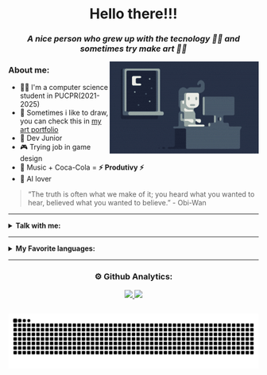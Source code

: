 <h1 align="center">
   Hello there!!!
</h1>
<h3 align="center">
  <em>
    <b> A nice person who grew up with the tecnology 👨‍💻 and sometimes try make art 👨‍🎨</b>
  </em>
</h3>

<img alt="Night Coding" src="https://raw.githubusercontent.com/AVS1508/AVS1508/master/assets/Night-Coding.gif" align="right"/>

### About me: 
  - 👨‍🎓 I'm a computer science student in PUCPR(2021-2025) 
  - 🎨 Sometimes i like to draw, you can check this in <a href="https://reifhel.artstation.com" target="_blank">my art portfolio</a>
  - 🎲 Dev Junior
  - 🎮 Trying job in game design 
  - 🥤 Music + Coca-Cola = **⚡ Produtivy ⚡**
  - 🤖 AI lover
  > “The truth is often what we make of it; you heard what you wanted to hear, believed what you wanted to believe.” - Obi-Wan

---

<details>
<summary>
  <b>Talk with me:</b>
</summary>
<a href="https://www.linkedin.com/in/rafael-schmitz-b18816209" target="_blank"><img heigth="50" align="center"
      src="https://cdn.jsdelivr.net/gh/devicons/devicon/icons/linkedin/linkedin-original.svg"
      alt="rafael schmitz" height="50" width="50" /></a>
 <a href="https://instagram.com/reifhel_schmitz" target="_blank"><img align="center" heigth="50"
      src="https://raw.githubusercontent.com/rahuldkjain/github-profile-readme-generator/master/src/images/icons/Social/instagram.svg"
      alt="reifhel_schmitz" height="50" width="50" /></a>
</details>

---

<details>
<summary>
  <b>My Favorite languages:</b>
</summary>
  <br/>
<img src="https://cdn.jsdelivr.net/gh/devicons/devicon/icons/html5/html5-original.svg" width="50" height="50"/>
<img src="https://cdn.jsdelivr.net/gh/devicons/devicon/icons/css3/css3-original.svg" width="50" height="50"/>
<img src="https://raw.githubusercontent.com/github/explore/80688e429a7d4ef2fca1e82350fe8e3517d3494d/topics/javascript/javascript.png" width="50" height="50">
<img src="https://cdn.jsdelivr.net/gh/devicons/devicon/icons/typescript/typescript-original.svg" width="50" height="50"/>
<img src="https://cdn.jsdelivr.net/gh/devicons/devicon/icons/git/git-original.svg" width="50" height="50"/>
<img height="50" src="https://upload.wikimedia.org/wikipedia/commons/thumb/a/ae/Github-desktop-logo-symbol.svg/1024px-Github-desktop-logo-symbol.svg.png">
<img height="50" src="https://cdn.jsdelivr.net/gh/devicons/devicon/icons/java/java-original-wordmark.svg">
<img height="50" src="https://raw.githubusercontent.com/rahulbanerjee26/githubAboutMeGenerator/main/icons/python.svg">
</details>

---


<div align="center">
  
  <h3>
    ⚙️ Github Analytics:
  </h3>
   <a href="https://github.com/Reifhel">
      <img height="180em" src="https://github-readme-stats.vercel.app/api?username=Reifhel&show_icons=true&theme=midnight-purple&include_all_commits=true"/>
   </a>
   <a href="https://github.com/Reifhel">
      <img height="180em" src="https://github-readme-stats.vercel.app/api/top-langs/?username=Reifhel&layout=compact&langs_count=8&theme=midnight-purple"/>
   </a>
</div>

##
  
<div align="center">
  <img src="https://github.com/Reifhel/Reifhel/blob/output/github-contribution-grid-snake.svg"/>
</div>
  

